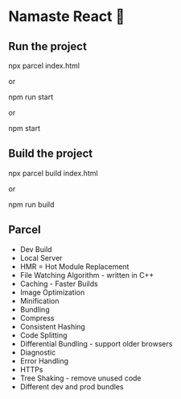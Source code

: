 # Namaste React 🚀

## Run the project
npx parcel index.html

or

npm run start

or

npm start

## Build the project
npx parcel build index.html

or

npm run build



## Parcel
- Dev Build
- Local Server
- HMR = Hot Module Replacement
- File Watching Algorithm - written in C++
- Caching - Faster Builds
- Image Optimization
- Minification
- Bundling
- Compress
- Consistent Hashing
- Code Splitting
- Differential Bundling - support older browsers
- Diagnostic
- Error Handling
- HTTPs
- Tree Shaking - remove unused code
- Different dev and prod bundles